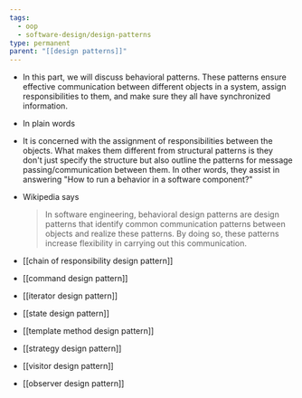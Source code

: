 ```yaml
---
tags:
  - oop
  - software-design/design-patterns
type: permanent
parent: "[[design patterns]]"
---
```

- In this part, we will discuss behavioral patterns. These patterns ensure effective communication between different objects in a system, assign responsibilities to them, and make sure they all have synchronized information.
- In plain words

- It is concerned with the assignment of responsibilities between the objects. What makes them different from structural patterns is they don't just specify the structure but also outline the patterns for message passing/communication between them. In other words, they assist in answering "How to run a behavior in a software component?"

- Wikipedia says
	> In software engineering, behavioral design patterns are design patterns that identify common communication patterns between objects and realize these patterns. By doing so, these patterns increase flexibility in carrying out this communication.
	

- [[chain of responsibility design pattern]]
- [[command design pattern]]
- [[iterator design pattern]]
- [[state design pattern]]
- [[template method design pattern]]
- [[strategy design pattern]]
- [[visitor design pattern]]
- [[observer design pattern]]

